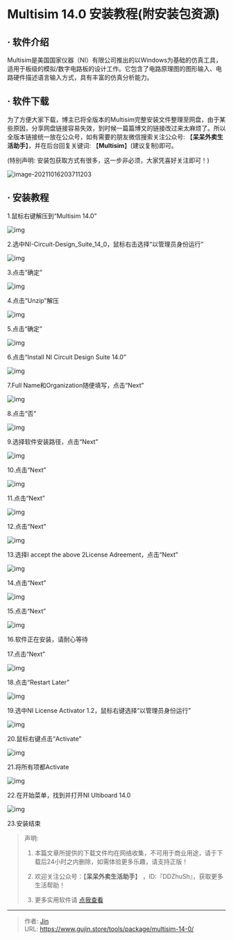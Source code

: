 # Multisim 14.0 安装教程(附安装包资源)


## · 软件介绍
Multisim是美国国家仪器（NI）有限公司推出的以Windows为基础的仿真工具，适用于板级的模拟/数字电路板的设计工作。它包含了电路原理图的图形输入、电路硬件描述语言输入方式，具有丰富的仿真分析能力。

## · 软件下载
为了方便大家下载，博主已将全版本的Multisim完整安装文件整理至网盘，由于某些原因，分享网盘链接容易失效，到时候一篇篇博文的链接改过来太麻烦了。所以全版本链接统一放在公众号，如有需要的朋友微信搜索关注公众号: 【**呆呆外卖生活助手**】，并在后台回复关键词: 【**Multisim**】(建议复制)即可。

(特别声明: 安装包获取方式有很多，这一步非必须，大家凭喜好关注即可！)

![image-20211016203711203](https://img.gujin.store/img/image-20211016203711203.png)

## · 安装教程

1.鼠标右键解压到“Multisim 14.0”

![img](https://img.gujin.store/img/v2-3f1624227614de4f50c4ee46f2b535c7_720w.png)



2.选中NI-Circuit-Design_Suite_14_0，鼠标右击选择“以管理员身份运行”

![img](https://img.gujin.store/img/v2-217fc4a210a493cc67d0318220d01956_720w.png)

3.点击“确定”

![img](https://img.gujin.store/img/v2-4e2ffcb85919e6857df74a6c32696122_720w.png)

4.点击“Unzip”解压

![img](https://img.gujin.store/img/v2-ce7c5837cdf5e80e0682cd2bcdde2fd6_720w.png)

5.点击“确定”

![img](https://img.gujin.store/img/v2-ba387efdc464edc6b744dbe95c969fd3_720w.png)

6.点击“Install NI Circuit Design Suite 14.0”

![img](https://img.gujin.store/img/v2-1022d8e34183158f8deea4a5431eed68_720w.png)

7.Full Name和Organization随便填写，点击“Next”

![img](https://img.gujin.store/img/v2-2855e82d68c506a7d072214947fd7000_720w.png)

8.点击“否”

![img](https://img.gujin.store/img/v2-8bb45ea199aa4b57a3b8c9ad9d1210ec_720w.png)

9.选择软件安装路径，点击“Next”

![img](https://img.gujin.store/img/v2-f7c839569bace3148729d7545bb5fa42_720w.png)

10.点击“Next”

![img](https://img.gujin.store/img/v2-de24250aa47cc4875382813e82e5822d_720w.png)

11.点击“Next”

![img](https://img.gujin.store/img/v2-af688281b7672786480743f15382a8f8_720w.png)

12.点击“Next”

![img](https://img.gujin.store/img/v2-180fc7e4386b868f0e10005ab95faf89_720w.png)

13.选择I accept the above 2License Adreement，点击“Next”

![img](https://img.gujin.store/img/v2-68102a8a02b298bf63cf4036c52b2e95_720w.png)

14.点击“Next”

![img](https://img.gujin.store/img/v2-2895ac71f2a048c974deb1bd76b17093_720w.png)

15.点击“Next”

![img](https://img.gujin.store/img/v2-83466e30c20a5c8091025493e86cb57d_720w.png)

16.软件正在安装，请耐心等待

17.点击“Next”

![img](https://img.gujin.store/img/v2-b1d62cf7050d2af982085112156a2a36_720w.png)

18.点击“Restart Later”

![img](https://img.gujin.store/img/v2-7e6a98461dd24960b643d7204e3ae7ef_720w.png)

19.选中NI License Activator 1.2，鼠标右键选择“以管理员身份运行”

![img](https://img.gujin.store/img/v2-18ab5d0a14a8e8ca4fcca98d04969f90_720w.png)

20.鼠标右键点击“Activate”

![img](https://img.gujin.store/img/v2-d8ebccffecf96eff128032a8c18af82d_720w.png)



21.将所有项都Activate

![img](https://img.gujin.store/img/v2-a0f1ffccccb2330e9242457b8e270835_720w.png)

22.在开始菜单，找到并打开NI Ultiboard 14.0

![img](https://img.gujin.store/img/v2-408999e4fb03f5958a64b9562cb48923_720w.png)

23.安装结束




> 声明: 
>
> 1. 本篇文章所提供的下载文件均在网络收集，不可用于商业用途，请于下载后24小时之内删除，如需体验更多乐趣，请支持正版！
>
> 2. 欢迎关注公众号：【**呆呆外卖生活助手**】 ，ID:『DDZhuSh』，获取更多生活帮助！
>
> 3. 更多实用软件请  [点我查看](/tools)

---

> 作者: [Jin](https://img.gujin.store/img/favicon.ico)  
> URL: https://www.gujin.store/tools/package/multisim-14-0/  

